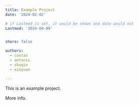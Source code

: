 ```yaml
---
title: Example Project
date: '2024-02-02'

# if Lastmod is set, it would be shown and date would not
Lastmod: '2024-04-09'


share: false

authors:
  - costas
  - antonis
  - shuqin
  - xinyuan

---
```


This is an example project.

<!--more-->

More info.
